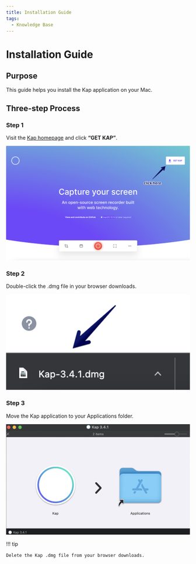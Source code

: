 ```yaml
---
title: Installation Guide
tags:
  - Knowledge Base
---
```


# Installation Guide

## **Purpose**

This guide helps you install the Kap application on your Mac.

## **Three-step Process**

### Step 1

Visit the <u>[Kap homepage](https://getkap.co/)</u> and click **“GET KAP”**.

![Kap homepage](../../assets/img/kap-installation-guide_images/393231.jpg)

### Step 2

Double-click the .dmg file in your browser downloads.

![Kap download](../../assets/img/kap-installation-guide_images/262187.jpg)

### Step 3

Move the Kap application to your Applications folder.

![Move Kap to Applications folder](../../assets/img/kap-installation-guide_images/688130.png)

!!! tip

    Delete the Kap .dmg file from your browser downloads.